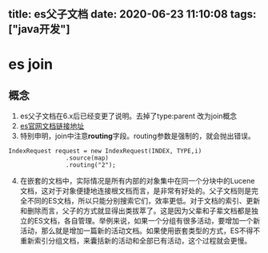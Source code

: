 title: es父子文档
date: 2020-06-23 11:10:08
tags: ["java开发"]
---------
# es join
## 概念

1. es父子文档在6.x后已经变更了说明。去掉了type:parent  改为join概念
2. [es官网文档链接地址](https://www.elastic.co/guide/en/elasticsearch/reference/6.3/parent-join.html)
3. 特别申明，join中注意**routing**字段。routing参数是强制的，就会抛出错误。
```
IndexRequest request = new IndexRequest(INDEX, TYPE,i)
                .source(map)
                .routing("2");
```
4. 在嵌套的文档中，实际情况是所有内部的对象集中在同一个分块中的Lucene文档，这对于对象便捷地连接根文档而言，是非常有好处的。父子文档则是完全不同的ES文档，所以只能分别搜索它们，效率更低。对于文档的索引、更新和删除而言，父子的方式就显得出类拔萃了。这是因为父辈和子辈文档都是独立的ES文档，各自管理。举例来说，如果一个分组有很多活动，要增加一个新活动，那么就是增加一篇新的活动文档。如果使用嵌套类型的方式，ES不得不重新索引分组文档，来囊括新的活动和全部已有活动，这个过程就会更慢。
